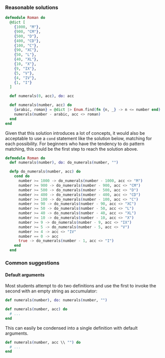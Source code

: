 ### Reasonable solutions

```elixir
defmodule Roman do
  @dict [
    {1000, "M"},
    {900, "CM"},
    {500, "D"},
    {400, "CD"},
    {100, "C"},
    {90, "XC"},
    {50, "L"},
    {40, "XL"},
    {10, "X"},
    {9, "IX"},
    {5, "V"},
    {4, "IV"},
    {1, "I"}
  ]

  def numerals(0, acc), do: acc

  def numerals(number, acc) do
    {arabic, roman} = @dict |> Enum.find(fn {n, _} -> n <= number end)
    numerals(number - arabic, acc <> roman)
  end
end
```

Given that this solution introduces a lot of concepts, it would also be
acceptable to use a `cond` statement like the solution below, matching for each
possibility. For beginners who have the tendency to do pattern matching, this could be the first step to reach the solution above.

```elixir
defmodule Roman do
  def numerals(number), do: do_numerals(number, "")

  defp do_numerals(number, acc) do
    cond do
      number >= 1000 -> do_numerals(number - 1000, acc <> "M")
      number >= 900 -> do_numerals(number - 900, acc <> "CM")
      number >= 500 -> do_numerals(number - 500, acc <> "D")
      number >= 400 -> do_numerals(number - 400, acc <> "CD")
      number >= 100 -> do_numerals(number - 100, acc <> "C")
      number >= 90 -> do_numerals(number - 90, acc <> "XC")
      number >= 50 -> do_numerals(number - 50, acc <> "L")
      number >= 40 -> do_numerals(number - 40, acc <> "XL")
      number >= 10 -> do_numerals(number - 10, acc <> "X")
      number >= 9 -> do_numerals(number - 9, acc <> "IX")
      number >= 5 -> do_numerals(number - 5, acc <> "V")
      number >= 4 -> acc <> "IV"
      number == 0 -> acc
      true -> do_numerals(number - 1, acc <> "I")
    end
  end
```

### Common suggestions

#### Default arguments

Most students attempt to do two definitions and use the first to invoke the
second with an empty string as accumulator:

```elixir
def numerals(number), do: numerals(number, "")

def numerals(number, acc) do
  # ...
end
```

This can easily be condensed into a single definition with default arguments.

```elixir
def numerals(number, acc \\ "") do
  # ...
end
```

